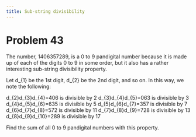 ```yaml
---
title: Sub-string divisibility
---
```

# Problem 43

The number, 1406357289, is a 0 to 9 pandigital number because it is made up of each of the digits 0 to 9 in some order, but it also has a rather interesting sub-string divisibility property.

Let d_{1} be the 1st digit, d_{2} be the 2nd digit, and so on. In this way, we note the following:

d_{2}d_{3}d_{4}=406 is divisible by 2
d_{3}d_{4}d_{5}=063 is divisible by 3
d_{4}d_{5}d_{6}=635 is divisible by 5
d_{5}d_{6}d_{7}=357 is divisible by 7
d_{6}d_{7}d_{8}=572 is divisible by 11
d_{7}d_{8}d_{9}=728 is divisible by 13
d_{8}d_{9}d_{10}=289 is divisible by 17

Find the sum of all 0 to 9 pandigital numbers with this property.